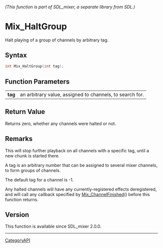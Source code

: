 ###### (This function is part of SDL_mixer, a separate library from SDL.)
# Mix_HaltGroup

Halt playing of a group of channels by arbitrary tag.

## Syntax

```c
int Mix_HaltGroup(int tag);

```

## Function Parameters

|             |                                                          |
| ----------- | -------------------------------------------------------- |
| **tag**     | an arbitrary value, assigned to channels, to search for. |

## Return Value

Returns zero, whether any channels were halted or not.

## Remarks

This will stop further playback on all channels with a specific tag, until
a new chunk is started there.

A tag is an arbitrary number that can be assigned to several mixer
channels, to form groups of channels.

The default tag for a channel is -1.

Any halted channels will have any currently-registered effects
deregistered, and will call any callback specified by
[Mix_ChannelFinished](Mix_ChannelFinished.md)() before this function returns.

## Version

This function is available since SDL_mixer 2.0.0.

----
[CategoryAPI](CategoryAPI.md)
